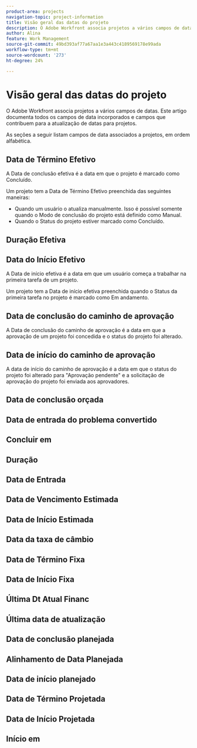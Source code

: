 ```yaml
---
product-area: projects
navigation-topic: project-information
title: Visão geral das datas do projeto
description: O Adobe Workfront associa projetos a vários campos de datas. Este artigo documenta todos os campos de data incorporados dos projetos.
author: Alina
feature: Work Management
source-git-commit: 49bd393af77a67aa1e3a443c4189569178e99ada
workflow-type: tm+mt
source-wordcount: '273'
ht-degree: 24%

---
```



<!--add to TOC and miniTOC-->

# Visão geral das datas do projeto

O Adobe Workfront associa projetos a vários campos de datas. Este artigo documenta todos os campos de data incorporados e campos que contribuem para a atualização de datas para projetos.

As seções a seguir listam campos de data associados a projetos, em ordem alfabética.

## Data de Término Efetivo

A Data de conclusão efetiva é a data em que o projeto é marcado como Concluído.

Um projeto tem a Data de Término Efetivo preenchida das seguintes maneiras:

* Quando um usuário o atualiza manualmente. Isso é possível somente quando o Modo de conclusão do projeto está definido como Manual.
* Quando o Status do projeto estiver marcado como Concluído.

## Duração Efetiva

## Data do Início Efetivo

A Data de início efetiva é a data em que um usuário começa a trabalhar na primeira tarefa de um projeto.

Um projeto tem a Data de início efetiva preenchida quando o Status da primeira tarefa no projeto é marcado como Em andamento.

## Data de conclusão do caminho de aprovação

A Data de conclusão do caminho de aprovação é a data em que a aprovação de um projeto foi concedida e o status do projeto foi alterado.

## Data de início do caminho de aprovação

A data de início do caminho de aprovação é a data em que o status do projeto foi alterado para &quot;Aprovação pendente&quot; e a solicitação de aprovação do projeto foi enviada aos aprovadores.

## Data de conclusão orçada

## Data de entrada do problema convertido

## Concluir em

## Duração

## Data de Entrada

## Data de Vencimento Estimada

## Data de Início Estimada

## Data da taxa de câmbio

## Data de Término Fixa

## Data de Início Fixa

## Última Dt Atual Financ

## Última data de atualização

## Data de conclusão planejada

## Alinhamento de Data Planejada

## Data de início planejado

## Data de Término Projetada

## Data de Início Projetada

## Início em





